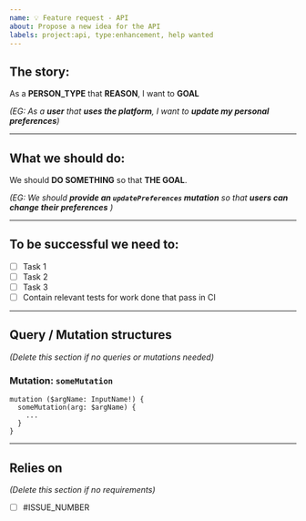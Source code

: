 ```yaml
---
name: 💡 Feature request - API
about: Propose a new idea for the API
labels: project:api, type:enhancement, help wanted
---
```


## The story:
As a **PERSON_TYPE** that **REASON**, I want to **GOAL**

_(EG: As a **user** that **uses the platform**, I want to **update my personal preferences**)_

---

## What we should do:
We should **DO SOMETHING** so that **THE GOAL**.

_(EG: We should **provide an `updatePreferences` mutation** so that **users can change their preferences** )_

---

## To be successful we need to:
- [ ] Task 1
- [ ] Task 2
- [ ] Task 3
- [ ] Contain relevant tests for work done that pass in CI

---

## Query / Mutation structures
_(Delete this section if no queries or mutations needed)_

### Mutation: `someMutation`
```gql
mutation ($argName: InputName!) {
  someMutation(arg: $argName) {
    ...
  }
}
```

---


## Relies on
_(Delete this section if no requirements)_
- [ ] #ISSUE_NUMBER
